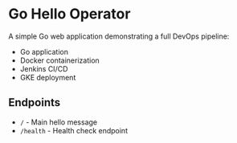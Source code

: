# Go Hello Operator

A simple Go web application demonstrating a full DevOps pipeline:
- Go application
- Docker containerization
- Jenkins CI/CD
- GKE deployment

## Endpoints
- `/` - Main hello message
- `/health` - Health check endpoint